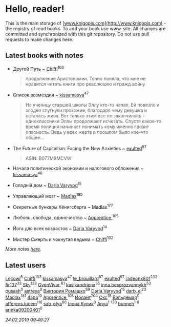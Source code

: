 # Hello, reader!
This is the main storage of [www.knigopis.com](http://www.knigopis.com) - the registry of read books.
To add your book use www-site. All changes are committed and synchronized with this git repository.
Do not use pull requests to make changes here.


## Latest books with notes
* Другой Путь ~ [Chiffi](users/105/105831994080785626680-google)<sup>103</sup>
    > продолжение Аристономии. Точно поняла,  что мне не нравится читать книги про революцию и гражд.войну

* Список возмездия ~ [kissamasya](users/684/68439978-vkontakte)<sup>47</sup>
    > На ученицу старшей школы Эллу кто-то напал. Ей повезло и злодея спугнули прохожие, благодаря чему девушка и осталась жива. Вот только этим все не закончилось - одноклассники Эллы продолжают исчезать. Спустя какое-то время полиция начинает понимать кому именно грозит опасность. Ведь у всех жертв в прошлом было кое-что общее...

* The Future of Capitalism: Facing the New Anxieties ~ [exulted](users/100/100599204551896265722-google)<sup>97</sup>
    > ASIN: B077M9MCVW

* Начала политической экономии и налогового обложения ~ [kissamasya](users/684/68439978-vkontakte)<sup>46</sup>

* Голодній дом ~ [Daria Varyvod](users/829/829893410524253-facebook)<sup>15</sup>

* Управляющий мозг ~ [Madlax](users/158/158304782-vkontakte)<sup>180</sup>

* Секретные бункеры Кёнигсберга ~ [Madlax](users/158/158304782-vkontakte)<sup>177</sup>

* Любовь, свобода, одиночество ~ [Apprentice ](users/528/52821952-vkontakte)<sup>105</sup>

* Йога для всех возрастов ~ [Daria Varyvod](users/829/829893410524253-facebook)<sup>14</sup>

* Мистер Смерть и чокнутая ведьма ~ [Chiffi](users/105/105831994080785626680-google)<sup>102</sup>


_More notes [here](latest_books_with_notes.md)._


## Latest users
[Lecowi](users/521/521873425-vkontakte)<sup>8</sup> 
[Chiffi](users/105/105831994080785626680-google)<sup>103</sup> 
[kissamasya](users/684/68439978-vkontakte)<sup>47</sup> 
[le_brouillard](users/133/13330781-vkontakte)<sup>87</sup> 
[exulted](users/100/100599204551896265722-google)<sup>97</sup> 
[radeonx801](users/973/973496-vkontakte)<sup>202</sup> 
[fir137](users/176/176805114-yandex)<sup>33</sup> 
[Sky](users/118/118049897850017649660-google)<sup>128</sup> 
[GvenVivar ](users/158/158266434925901-facebook)<sup>61</sup> 
[kasikandriena](users/152/152488954-vkontakte)<sup>55</sup> 
[inna.besprozvannykh](users/733/73323849-yandex)<sup>53</sup> 
[pusash](users/106/106041720551307935303-googleplus)<sup>0</sup> 
[astreya](users/114/114972986504829220090-google)<sup>0</sup> 
[Виктория Ромашко](users/180/180843186-vkontakte)<sup>59</sup> 
[Daria Varyvod](users/829/829893410524253-facebook)<sup>15</sup> 
[darb_el](users/184/184135339-vkontakte)<sup>23</sup> 
[Madlax](users/158/158304782-vkontakte)<sup>181</sup> 
[4apa](users/117/117392596378069249667-google)<sup>10</sup> 
[Apprentice ](users/528/52821952-vkontakte)<sup>105</sup> 
[Йолант](users/104/104690883692185089260-google)<sup>204</sup> 
[Окс](users/102/102536471289425216982-google)<sup>18</sup> 
[Вальдемар](users/614/614649752306644-facebook)<sup>0</sup> 
[afferens.lucem](users/196/196071655-vkontakte)<sup>116</sup> 
[sab_olya](users/139/139338401-vkontakte)<sup>60</sup> 
[Ілона Кулик](users/115/115612203632373730372-google)<sup>0</sup> 
[Anya](users/383/383879357-vkontakte)<sup>1</sup> 
[](users/115/115826717712507836033-google)<sup>130</sup> 
[bunneh](users/534/5342064-vkontakte)<sup>1</sup> 
[](users/125/125225849-vkontakte)<sup>0</sup> 
[arinka09200401](users/445/445767549-vkontakte)<sup>0</sup> 


_24.02.2019 09:49:27_
